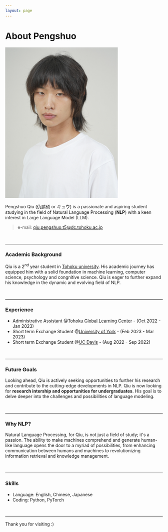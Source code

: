 ```yaml
---
layout: page
---
```


# About Pengshuo

<img src="https://github.com/prnszz/picbed/blob/master/uPic/ab70b257089da5c991ddc285fbfd6bab.jpg?raw=true" class="floatpic" width="360" height="480">

Pengshuo Qiu (仇鹏硕 or キュウ) is a passionate and aspiring student studying in the field of Natural Language Processing (**NLP**) with a keen interest in Large Language Model (LLM). 

> e-mail: qiu.pengshuo.t5@dc.tohoku.ac.jp

<br>

---

### **Academic Background**

Qiu is a $2^{nd}$ year student in [Tohoku university](https://www.tohoku.ac.jp/en/). His academic journey has equipped him with a solid foundation in machine learning, computer science, psychology and congnitive science. Qiu is eager to further expand his knowledge in the dynamic and evolving field of NLP.

<br>

---

### **Experience**

- Administrative Assistant @[Tohoku Global Learning Center](https://www.insc.tohoku.ac.jp/english/) - (Oct 2022 - Jan 2023)
- Short term Exchange Student @[University of York](https://www.york.ac.uk) - (Feb 2023 - Mar 2023)
- Short term Exchange Student @[UC Davis](https://www.ucdavis.edu) - (Aug 2022 - Sep 2022)

<br>

---

### **Future Goals**

Looking ahead, Qiu is actively seeking opportunities to further his research and contribute to the cutting-edge developments in NLP. Qiu is now looking for **research intership and opportunities for undergraduates**. His goal is to delve deeper into the challenges and possibilities of language modeling.

<br>

---

### **Why NLP?**

Natural Language Processing, for Qiu, is not just a field of study; it's a passion. The ability to make machines comprehend and generate human-like language opens the door to a myriad of possibilities, from enhancing communication between humans and machines to revolutionizing information retrieval and knowledge management.

<br>

---

### **Skills**

- Language: English, Chinese, Japanese
- Coding: Python, PyTorch

<br>

---

Thank you for visiting :)

> 

